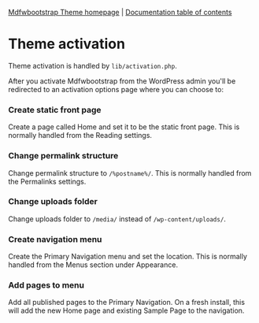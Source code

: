 [Mdfwbootstrap Theme homepage](http://www.rootstheme.com/) | [Documentation
table of contents](TOC.md)

# Theme activation

Theme activation is handled by `lib/activation.php`.

After you activate Mdfwbootstrap from the WordPress admin you'll be redirected to an activation options page where you can choose to:

### Create static front page

Create a page called Home and set it to be the static front page. This is normally handled from the Reading settings.

### Change permalink structure

Change permalink structure to `/%postname%/`. This is normally handled from the Permalinks settings.

### Change uploads folder

Change uploads folder to `/media/` instead of `/wp-content/uploads/`.

### Create navigation menu

Create the Primary Navigation menu and set the location. This is normally handled from the Menus section under Appearance.

### Add pages to menu

Add all published pages to the Primary Navigation. On a fresh install, this will add the new Home page and existing Sample Page to the navigation.
